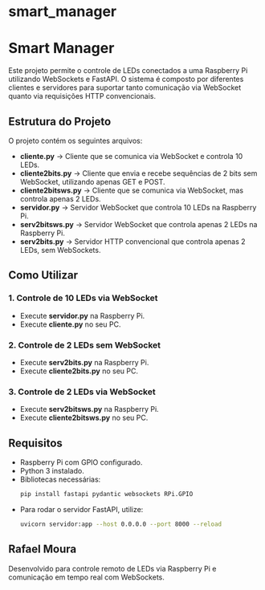 # smart_manager
# Smart Manager

Este projeto permite o controle de LEDs conectados a uma Raspberry Pi utilizando WebSockets e FastAPI. O sistema é composto por diferentes clientes e servidores para suportar tanto comunicação via WebSocket quanto via requisições HTTP convencionais.

## Estrutura do Projeto

O projeto contém os seguintes arquivos:

- **cliente.py** → Cliente que se comunica via WebSocket e controla 10 LEDs.
- **cliente2bits.py** → Cliente que envia e recebe sequências de 2 bits sem WebSocket, utilizando apenas GET e POST.
- **cliente2bitsws.py** → Cliente que se comunica via WebSocket, mas controla apenas 2 LEDs.
- **servidor.py** → Servidor WebSocket que controla 10 LEDs na Raspberry Pi.
- **serv2bitsws.py** → Servidor WebSocket que controla apenas 2 LEDs na Raspberry Pi.
- **serv2bits.py** → Servidor HTTP convencional que controla apenas 2 LEDs, sem WebSockets.

## Como Utilizar

### 1. Controle de 10 LEDs via WebSocket

- Execute **servidor.py** na Raspberry Pi.
- Execute **cliente.py** no seu PC.

### 2. Controle de 2 LEDs sem WebSocket

- Execute **serv2bits.py** na Raspberry Pi.
- Execute **cliente2bits.py** no seu PC.

### 3. Controle de 2 LEDs via WebSocket

- Execute **serv2bitsws.py** na Raspberry Pi.
- Execute **cliente2bitsws.py** no seu PC.

## Requisitos

- Raspberry Pi com GPIO configurado.
- Python 3 instalado.
- Bibliotecas necessárias:
  ```sh
  pip install fastapi pydantic websockets RPi.GPIO
  ```
- Para rodar o servidor FastAPI, utilize:
  ```sh
  uvicorn servidor:app --host 0.0.0.0 --port 8000 --reload
  ```

## Rafael Moura
Desenvolvido para controle remoto de LEDs via Raspberry Pi e comunicação em tempo real com WebSockets.

